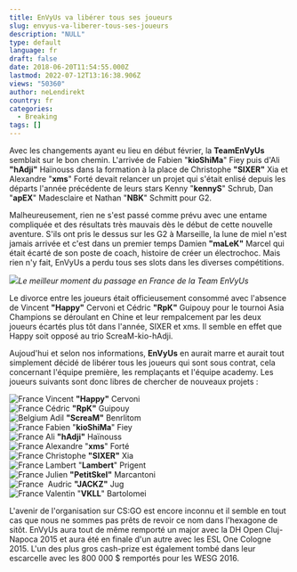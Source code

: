 ```yaml
---
title: EnVyUs va libérer tous ses joueurs
slug: envyus-va-liberer-tous-ses-joueurs
description: "NULL"
type: default
language: fr
draft: false
date: 2018-06-20T11:54:55.000Z
lastmod: 2022-07-12T13:16:38.906Z
views: "50360"
author: neLendirekt
country: fr
categories:
  - Breaking
tags: []
---
```

Avec les changements ayant eu lieu en début février, la **TeamEnVyUs** semblait sur le bon chemin. L'arrivée de Fabien "**kioShiMa**" Fiey puis d'Ali **"hAdji"** Haïnouss dans la formation à la place de Christophe **"SIXER"** Xia et Alexandre "**xms**" Forté devait relancer un projet qui s'était enlisé depuis les départs l'année précédente de leurs stars Kenny "**kennyS**" Schrub, Dan "**apEX**" Madesclaire et Nathan "**NBK**" Schmitt pour G2.

Malheureusement, rien ne s'est passé comme prévu avec une entame compliquée et des résultats très mauvais dès le début de cette nouvelle aventure. S'ils ont pris le dessus sur les G2 à Marseille, la lune de miel n'est jamais arrivée et c'est dans un premier temps Damien **"maLeK"** Marcel qui était écarté de son poste de coach, histoire de créer un électrochoc. Mais rien n'y fait, EnVyUs a perdu tous ses slots dans les diverses compétitions.

![](/images/articles/5b23bc41cb674/images/voy1nKikhQo6L0rwxU80hEF6U2WLuPbcgJF4GQmn.jpeg)_Le meilleur moment du passage en France de la Team EnVyUs_

Le divorce entre les joueurs était officieusement consommé avec l'absence de Vincent **"Happy"** Cervoni et Cédric **"RpK"** Guipouy pour le tournoi Asia Champions se déroulant en Chine et leur rempalcement par les deux joueurs écartés plus tôt dans l'année, SIXER et xms. Il semble en effet que Happy soit opposé au trio ScreaM-kio-hAdji.

Aujoud'hui et selon nos informations, **EnVyUs** en aurait marre et aurait tout simplement décidé de libérer tous les joueurs qui sont sous contrat, cela concernant l'équipe première, les remplaçants et l'équipe academy. Les joueurs suivants sont donc libres de chercher de nouveaux projets :

![France](/images/countries/fr.svg)⁠ Vincent **"Happy"** Cervoni  
![France](/images/countries/fr.svg)⁠ Cédric **"RpK"** Guipouy  
![Belgium](/images/countries/be.svg)⁠ Adil **"ScreaM"** Benrlitom  
![France](/images/countries/fr.svg)⁠ Fabien "**kioShiMa**" Fiey  
![France](/images/countries/fr.svg)⁠ Ali **"hAdji"** Haïnouss  
![France](/images/countries/fr.svg)⁠ Alexandre "**xms**" Forté  
![France](/images/countries/fr.svg)⁠ Christophe **"SIXER"** Xia  
![France](/images/countries/fr.svg)⁠ Lambert "**Lambert**" Prigent  
![France](/images/countries/fr.svg)⁠ Julien **"PetitSkel"** Marcantoni  
![France](/images/countries/fr.svg)⁠ ⁠ Audric **"JACKZ"** Jug  
![France](/images/countries/fr.svg)⁠ Valentin "**VKLL**" Bartolomei

L'avenir de l'organisation sur CS:GO est encore inconnu et il semble en tout cas que nous ne sommes pas prêts de revoir ce nom dans l'hexagone de sitôt. EnVyUs aura tout de même remporté un major avec la DH Open Cluj-Napoca 2015 et aura été en finale d'un autre avec les ESL One Cologne 2015\. L'un des plus gros cash-prize est également tombé dans leur escarcelle avec les 800 000 $ remportés pour les WESG 2016.
